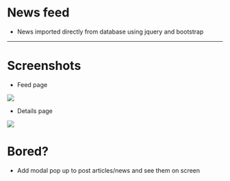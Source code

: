 # News feed
- News imported directly from database using jquery and bootstrap
-----

# Screenshots
- Feed page
<img src="https://i.ibb.co/JsKbGcP/aa.png">

- Details page
<img src="https://i.ibb.co/q9Lwjmk/Web-capture-23-9-2022-162256-localhost.jpg">

# Bored?
- Add modal pop up to post articles/news and see them on screen
